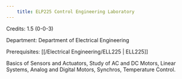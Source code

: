 ```yaml
---
    title: ELP225 Control Engineering Laboratory
---
```

Credits: 1.5 (0-0-3)

Department: Department of Electrical Engineering

Prerequisites: [[/Electrical Engineering/ELL225 | ELL225]]

Basics of Sensors and Actuators, Study of AC and DC Motors, Linear Systems, Analog and Digital Motors, Synchros, Temperature Control.